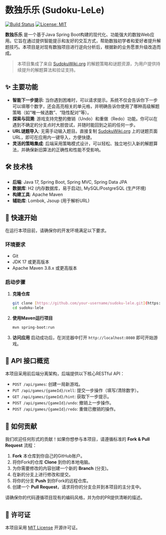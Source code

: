 # 数独乐乐 (Sudoku-LeLe)

[![Build Status](https://img.shields.io/badge/build-passing-brightgreen)](https://github.com/) [![License: MIT](https://img.shields.io/badge/License-MIT-yellow.svg)](https://opensource.org/licenses/MIT)

**数独乐乐** 是一个基于Java Spring Boot构建的现代化、功能强大的数独Web应用。它旨在通过提供智能提示和友好的交互方式，帮助数独初学者和爱好者提升解题技巧。本项目是对现有数独项目进行逆向分析后，根据新的业务愿景升级改造而成。

> 本项目集成了来自 [SudokuWiki.org](https://www.sudokuwiki.org/) 的解题策略和谜题资源，为用户提供持续提升的解题算法和验证支持。

## ✨ 主要功能

- **智能下一步提示**: 当你遇到困难时，可以请求提示。系统不仅会告诉你下一步可以填哪个数字，还会高亮相关的单元格，并明确告诉你使用了哪种高级解题策略（如“唯一候选数”、“隐性配对”等）。
- **探索与回溯**: 游戏支持完整的撤销（Undo）和重做（Redo）功能。你可以在遇到不确定的分支点时大胆尝试，并随时能回到之前的任何一步。
- **URL谜题导入**: 无需手动输入题目。直接复制 [SudokuWiki.org](https://www.sudokuwiki.org/) 上的谜题页面URL，即可在应用内一键导入，方便快捷。
- **灵活的策略集成**: 后端采用策略模式设计，可以轻松、独立地引入新的解题算法，并确保新旧算法的正确性和性能不受影响。

## 🛠️ 技术栈

- **后端**: Java 17, Spring Boot, Spring MVC, Spring Data JPA
- **数据库**: H2 (内存数据库，易于启动), MySQL/PostgreSQL (生产环境)
- **构建工具**: Apache Maven
- **辅助库**: Lombok, Jsoup (用于解析URL)

## 🚀 快速开始

在运行本项目前，请确保你的开发环境满足以下要求。

### **环境要求**

- Git
- JDK 17 或更高版本
- Apache Maven 3.8.x 或更高版本

### **启动步骤**

1.  **克隆仓库**
    ```bash
    git clone [https://github.com/your-username/sudoku-lele.git](https://github.com/your-username/sudoku-lele.git)
    cd sudoku-lele
    ```

2.  **使用Maven运行项目**
    ```bash
    mvn spring-boot:run
    ```

3.  **访问应用**
    启动成功后，在浏览器中打开 `http://localhost:8080` 即可开始游戏。

## 📖 API 接口概览

本项目采用前后端分离架构，后端提供以下核心RESTful API：

- `POST /api/games`: 创建一局新游戏。
- `PUT /api/games/{gameId}/cell`: 提交一步操作（填写/清除数字）。
- `GET /api/games/{gameId}/hint`: 获取下一步提示。
- `POST /api/games/{gameId}/undo`: 撤销上一步操作。
- `POST /api/games/{gameId}/redo`: 重做已撤销的操作。

## 🤝 如何贡献

我们欢迎任何形式的贡献！如果你想参与本项目，请遵循标准的 **Fork & Pull Request** 流程：

1.  **Fork** 本仓库到你自己的GitHub账户。
2.  将你Fork的仓库 **Clone** 到你的本地电脑。
3.  为你需要修改的内容创建一个新的 **Branch** (分支)。
4.  在新的分支上进行修改和提交。
5.  将你的分支 **Push** 到你Fork的远程仓库。
6.  创建一个 **Pull Request**，请求将你的分支合并到本项目的主分支中。

请确保你的代码遵循项目现有的编码风格，并为你的PR提供清晰的描述。

## 📝 许可证

本项目采用 [MIT License](LICENSE) 开源许可证。